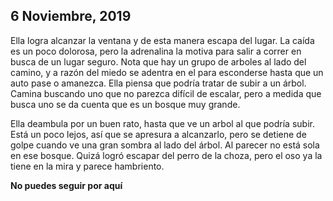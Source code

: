 ## 6 Noviembre, 2019 

Ella logra alcanzar la ventana y de esta manera escapa del lugar. La caída es un poco dolorosa, pero la adrenalina la motiva para salir a correr en busca de un lugar seguro. Nota que hay un grupo de arboles al lado del camino, y a razón del miedo se adentra en el para esconderse hasta que un auto pase o amanezca. Ella piensa que podría tratar de subir a un árbol. Camina buscando uno que no parezca difícil de escalar, pero a medida que busca uno se da cuenta que es un bosque muy grande. 

Ella deambula por un buen rato, hasta que ve un arbol al que podría subir. Está un poco lejos, así que se apresura a alcanzarlo, pero se detiene de golpe cuando ve una gran sombra al lado del árbol. Al parecer no está sola en ese bosque. Quizá logró escapar del perro de la choza, pero el oso ya la tiene en la mira y parece hambriento.

**No puedes seguir por aquí**
